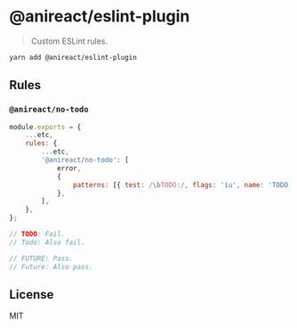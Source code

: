 # @anireact/eslint-plugin

> Custom ESLint rules.

```bash
yarn add @anireact/eslint-plugin
```

## Rules

### `@anireact/no-todo`

```javascript
module.exports = {
    ...etc,
    rules: {
        ...etc,
        '@anireact/no-todo': [
            error,
            {
                patterns: [{ test: /\bTODO:/, flags: 'iu', name: 'TODO' }],
            },
        ],
    },
};
```

```javascript
// TODO: Fail.
// Todo: Also fail.

// FUTURE: Pass.
// Future: Also pass.
```

## License

MIT
